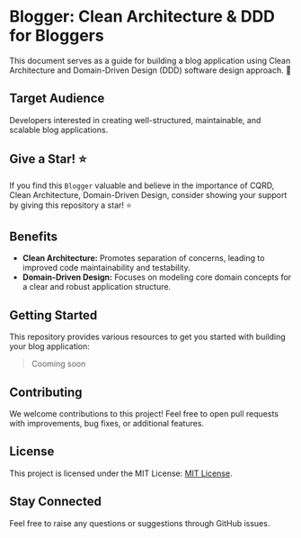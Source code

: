 # Blogger: Clean Architecture & DDD for Bloggers
This document serves as a guide for building a blog application using Clean Architecture and Domain-Driven Design (DDD) software design approach. 👋

## Target Audience

Developers interested in creating well-structured, maintainable, and scalable blog applications.

## Give a Star! ⭐
If you find this `Blogger` valuable and believe in the importance of CQRD, Clean Architecture, Domain-Driven Design, consider showing your support by giving this repository a star! ⭐️
 
## Benefits

- **Clean Architecture:** Promotes separation of concerns, leading to improved code maintainability and testability.
- **Domain-Driven Design:** Focuses on modeling core domain concepts for a clear and robust application structure.

## Getting Started

This repository provides various resources to get you started with building your blog application:

> Cooming soon

## Contributing

We welcome contributions to this project! Feel free to open pull requests with improvements, bug fixes, or additional features.

## License

This project is licensed under the MIT License: [MIT License](https://opensource.org/licenses/MIT).

## Stay Connected
Feel free to raise any questions or suggestions through GitHub issues.
